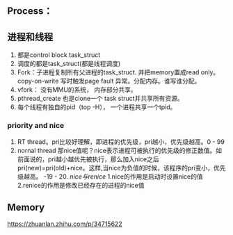 ## Process：
## 进程和线程 ##
   1. 都是control block task_struct
   2. 调度的都是task_struct(都是线程调度)
   3. Fork：子进程复制所有父进程的task_struct. 并把memory置成read only。copy-on-write 写时触发page fault 异常。分配内存。谁写谁分配。
   4. vfork： 没有MMU的系统， 内存部分共享。
   5. pthread_create 也是clone一个 task struct并共享所有资源。
   6. 每个线程有独自的pid（top -H）， 一个进程共享一个tpid。

### priority and nice
   1. RT thread。pri比较好理解，即进程的优先级，pri越小，优先级越高。0 - 99
   2. nornal thread 那nice值呢？nice表示进程可被执行的优先级的修正数值。如前面说的，pri越小越优先被执行，那么加入nice之后pri(new)=pri(old)+nice。这样,当nice为负值的时候，该程序的pri变小，优先级越高。 -19 - 20. 
 _nice与renice_
   1.nice的作用是启动时设置nice的值  
   2.renice的作用是修改已经存在的进程的nice值

## Memory 
https://zhuanlan.zhihu.com/p/34715622
